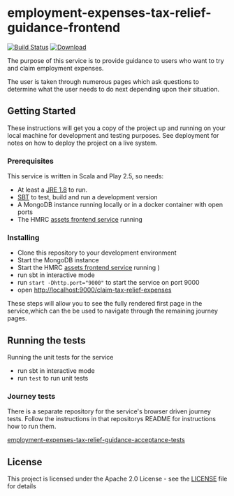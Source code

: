 # employment-expenses-tax-relief-guidance-frontend

[![Build Status](https://travis-ci.org/hmrc/employment-expenses-tax-relief-guidance-frontend.svg)](https://travis-ci.org/hmrc/employment-expenses-tax-relief-guidance-frontend) [ ![Download](https://api.bintray.com/packages/hmrc/releases/employment-expenses-tax-relief-guidance-frontend/images/download.svg) ](https://bintray.com/hmrc/releases/employment-expenses-tax-relief-guidance-frontend/_latestVersion)


The purpose of this service is to provide guidance to users who want to try and claim employment expenses.

The user is taken through numerous pages which ask questions to determine what the user needs to do next depending upon their situation.
## Getting Started

These instructions will get you a copy of the project up and running on your local machine for development and testing purposes. See deployment for notes on how to deploy the project on a live system.

### Prerequisites

This service is written in Scala and Play 2.5, so needs:
* At least a [JRE 1.8](http://www.oracle.com/technetwork/java/javase/downloads/index.html) to run.
* [SBT](https://www.scala-sbt.org/) to test, build and run a development version
* A MongoDB instance running locally or in a docker container with open ports
* The HMRC [assets frontend service](https://github.com/hmrc/assets-frontend) running

### Installing
* Clone this repository to your development environment
* Start the MongoDB instance
* Start the HMRC [assets frontend service](https://github.com/hmrc/assets-frontend#frontends) running
)
* run sbt in interactive mode
* run `start -Dhttp.port="9000"` to start the service on port 9000
* open [http://localhost:9000/claim-tax-relief-expenses](http://localhost:9000/claim-tax-relief-expenses)

These steps will allow you to see the fully rendered first page in the service,which can the be used to navigate through the remaining journey pages.


## Running the tests

Running the unit tests for the service
* run sbt in interactive mode
* run `test` to run unit tests

### Journey tests

There is a separate repository for the service's browser driven journey tests.  Follow the instructions in that repositorys README for instructions how to run them.

[employment-expenses-tax-relief-guidance-acceptance-tests](https://github.com/hmrc/employment-expenses-tax-relief-guidance-acceptance-tests)

## License

This project is licensed under the Apache 2.0 License - see the [LICENSE](LICENSE) file for details